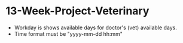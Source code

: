 ﻿# 13-Week-Project-Veterinary
* Workday is shows available days for doctor's (vet) available days.
* Time format must be "yyyy-mm-dd hh:mm"
